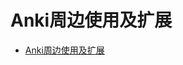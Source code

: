 # Anki周边使用及扩展

<!--ts-->
* [Anki周边使用及扩展](#anki周边使用及扩展)

<!-- Created by https://github.com/ekalinin/github-markdown-toc -->
<!-- Added by: kuanhsiaokuo, at: Sat Jun 18 12:46:25 CST 2022 -->

<!--te-->

